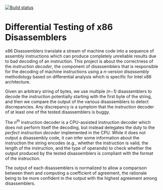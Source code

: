 [![Build status](https://ci.appveyor.com/api/projects/status/arm9ps8ccr4f2ktp?svg=true)](https://ci.appveyor.com/project/hlide/differential-testing-of-x86-disassemblers)

# Differential Testing of x86 Disassemblers

x86 Disassemblers translate a stream of machine code into a sequence of assembly instructions which can produce completely unreliable results due to bad decoding of an instruction. This project is about the correctness of the *instruction decoder*, the component of disassemblers that is responsible for the decoding of machine instructions using a *n-version disassembly* methodology based on differential analysis which is specific for Intel x86 architecture. 

Given an arbitrary string of bytes, we use multiple *(n−1)* disassemblers to decode the instruction potentially starting with the first byte of the string, and then we compare the output of the various disassemblers to detect discrepancies. Any discrepancy is a symptom that the instruction decoder of at least one of the tested disassemblers is buggy.

The *n<sup>th</sup>* instruction decoder is a CPU-assisted instruction decoder which does not perform itself the decoding, but instead delegates the duty to the *perfect instruction decoder* implemented in the CPU. While it does not output a disassembly code, it can infer some information about the instruction the string encodes (e.g., whether the instruction is valid, the length of the instruction, and the type of operands) to check whether the output produced by the tested disassemblers is compliant with the format of the instruction.

The output of each disassemblers is normalized to allow a comparison between them and computing a coefficient of agreement, the rationale being to be more confident in the output with the highest agreement among disassemblers.

